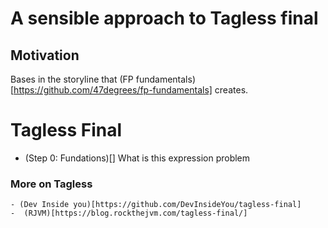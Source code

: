 # A sensible approach to Tagless final
## Motivation

Bases in the storyline that (FP fundamentals)[https://github.com/47degrees/fp-fundamentals] creates. 

# Tagless Final
- (Step 0: Fundations)[] What is this expression problem

### More on Tagless          
    - (Dev Inside you)[https://github.com/DevInsideYou/tagless-final]
    -  (RJVM)[https://blog.rockthejvm.com/tagless-final/]